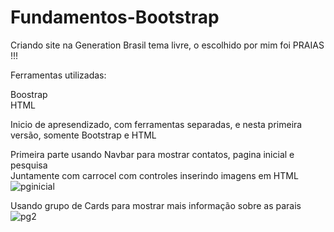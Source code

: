 # Fundamentos-Bootstrap

Criando site na Generation Brasil tema livre, o escolhido por mim foi PRAIAS !!!

Ferramentas utilizadas:

Boostrap
<br>
HTML

Inicio de apresendizado, com ferramentas separadas, e nesta primeira versão, somente Bootstrap e HTML

Primeira parte usando Navbar para mostrar contatos, pagina inicial e pesquisa
<br>
Juntamente com carrocel com controles inserindo imagens em HTML
![pginicial](https://user-images.githubusercontent.com/55770645/133844462-b7125d9d-be98-4ef4-9f85-257b13beb03b.png)

Usando grupo de Cards para mostrar mais informação sobre as parais
![pg2](https://user-images.githubusercontent.com/55770645/133844515-096148e0-ae10-4536-a8c7-a4b7843d3e94.png)
